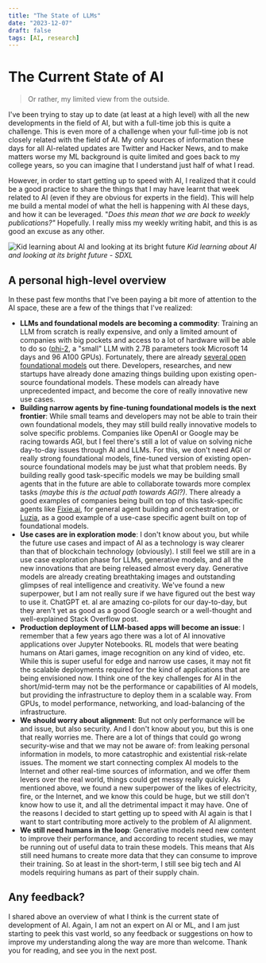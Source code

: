 ```yaml
---
title: "The State of LLMs"
date: "2023-12-07"
draft: false
tags: [AI, research]
---
```


# The Current State of AI
> Or rather, my limited view from the outside.

I've been trying to stay up to date (at least at a high level) with all the new developments in the field of AI, but with a full-time job this is quite a challenge. This is even more of a challenge when your full-time job is not closely related with the field of AI. My only sources of information these days for all AI-related updates are Twitter and Hacker News, and to make matters worse my ML background is quite limited and goes back to my college years, so you can imagine that I understand just half of what I read.

However, in order to start getting up to speed with AI, I realized that it could be a good practice to share the things that I may have learnt that week related to AI (even if they are obvious for experts in the field). This will help me build a mental model of what the hell is happening with AI these days, and how it can be leveraged. "_Does this mean that we are back to weekly publications?"_ Hopefully. I really miss my weekly writing habit, and this is as good an excuse as any other.

![Kid learning about AI and looking at its bright future](../images/kid-ai.jpeg)
*Kid learning about AI and looking at its bright future - SDXL*

## A personal high-level overview
In these past few months that I've been paying a bit more of attention to the AI space, these are a few of the things that I've realized:
- __LLMs and foundational models are becoming a commodity__: Training an LLM from scratch is really expensive, and only a limited amount of companies with big pockets and access to a lot of hardware will be able to do so ([phi-2](https://www.microsoft.com/en-us/research/blog/phi-2-the-surprising-power-of-small-language-models/), a "small" LLM with 2.7B parameters took Microsoft 14 days and 96 A100 GPUs). Fortunately, there are already [several open foundational models](https://github.com/eugeneyan/open-llms) out there. Developers, researches, and new startups have already done amazing things building upon existing open-source foundational models. These models can already have unprecedented impact, and become the core of really innovative new use cases.
- __Building narrow agents by fine-tuning foundational models is the next frontier__: While small teams and developers may not be able to train their own foundational models, they may still build really innovative models to solve specific problems. Companies like OpenAI or Google may be racing towards AGI, but I feel there's still a lot of value on solving niche day-to-day issues through AI and LLMs. For this, we don't need AGI or really strong foundational models, fine-tuned version of existing open-source foundational models may be just what that problem needs. By building really good task-specific models we may be building small agents that in the future are able to collaborate towards more complex tasks _(maybe this is the actual path towards AGI?)_. There already a good examples of companies being built on top of this task-specific agents like [Fixie.ai](https://fixie.ai/), for general agent building and orchestration, or [Luzia](https://www.luzia.com/en/), as a good example of a use-case specific agent built on top of foundational models.
- __Use cases are in exploration mode__: I don't know about you, but while the future use cases and impact of AI as a technology is way clearer than that of blockchain technology (obviously). I still feel we still are in a use case exploration phase for LLMs, generative models, and all the new innovations that are being released almost every day. Generative models are already creating breathtaking images and outstanding glimpses of real intelligence and creativity. We've found a new superpower, but I am not really sure if we have figured out the best way to use it. ChatGPT et. al are amazing co-pilots for our day-to-day, but they aren't yet as good as a good Google search or a well-thought and well-explained Stack Overflow post.
- __Production deployment of LLM-based apps will become an issue__: I remember that a few years ago there was a lot of AI innovative applications over Jupyter Notebooks. RL models that were beating humans on Atari games, image recognition on any kind of video, etc. While this is super useful for edge and narrow use cases, it may not fit the scalable deployments required for the kind of applications that are being envisioned now. I think one of the key challenges for AI in the short/mid-term may not be the performance or capabilities of AI models, but providing the infrastructure to deploy them in a scalable way. From GPUs, to model performance, networking, and load-balancing of the infrastructure.
- __We should worry about alignment__: But not only performance will be and issue, but also security. And I don't know about you, but this is one that really worries me. There are a lot of things that could go wrong security-wise and that we may not be aware of: from leaking personal information in models, to more catastrophic and existential risk-relate issues. The moment we start connecting complex AI models to the Internet and other real-time sources of information, and we offer them levers over the real world, things could get messy really quickly. As mentioned above, we found a new superpower of the likes of electricity, fire, or the Internet, and we know this could be huge, but we still don't know how to use it, and all the detrimental impact it may have. One of the reasons I decided to start getting up to speed with AI again is that I want to start contributing more actively to the problem of AI alignment.
- __We still need humans in the loop__: Generative models need new content to improve their performance, and according to recent studies, we may be running out of useful data to train these models. This means that AIs still need humans to create more data that they can consume to improve their training. So at least in the short-term, I still see big tech and AI models requiring humans as part of their supply chain.

## Any feedback?
I shared above an overview of what I think is the current state of development of AI. Again, I am not an expert on AI or ML, and I am just starting to peek this vast world, so any feedback or suggestions on how to improve my understanding along the way are more than welcome. Thank you for reading, and see you in the next post.
